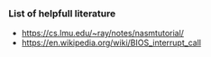 ### List of helpfull literature

- https://cs.lmu.edu/~ray/notes/nasmtutorial/
- https://en.wikipedia.org/wiki/BIOS_interrupt_call

